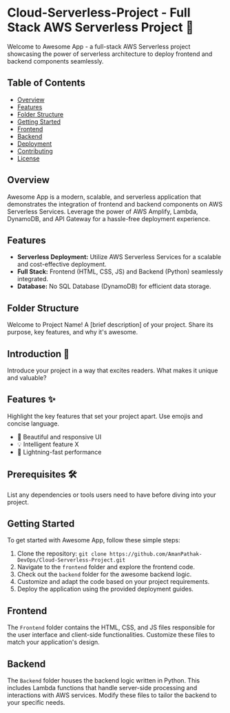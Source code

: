 # Cloud-Serverless-Project - Full Stack AWS Serverless Project 🚀

Welcome to Awesome App - a full-stack AWS Serverless project showcasing the power of serverless architecture to deploy frontend and backend components seamlessly.

## Table of Contents

- [Overview](#overview)
- [Features](#features)
- [Folder Structure](#folder-structure)
- [Getting Started](#getting-started)
- [Frontend](#frontend)
- [Backend](#backend)
- [Deployment](#deployment)
- [Contributing](#contributing)
- [License](#license)

## Overview

Awesome App is a modern, scalable, and serverless application that demonstrates the integration of frontend and backend components on AWS Serverless Services. Leverage the power of AWS Amplify, Lambda, DynamoDB, and API Gateway for a hassle-free deployment experience.

## Features

- **Serverless Deployment:** Utilize AWS Serverless Services for a scalable and cost-effective deployment.
- **Full Stack:** Frontend (HTML, CSS, JS) and Backend (Python) seamlessly integrated.
- **Database:** No SQL Database (DynamoDB) for efficient data storage.

## Folder Structure

Welcome to Project Name! A [brief description] of your project. Share its purpose, key features, and why it's awesome.

## Introduction 🌟

Introduce your project in a way that excites readers. What makes it unique and valuable?

## Features ✨

Highlight the key features that set your project apart. Use emojis and concise language.

- 🎨 Beautiful and responsive UI
- 💡 Intelligent feature X
- 🚀 Lightning-fast performance

## Prerequisites 🛠️

List any dependencies or tools users need to have before diving into your project.


## Getting Started

To get started with Awesome App, follow these simple steps:

1. Clone the repository: `git clone https://github.com/AmanPathak-DevOps/Cloud-Serverless-Project.git`
2. Navigate to the `frontend` folder and explore the frontend code.
3. Check out the `backend` folder for the awesome backend logic.
4. Customize and adapt the code based on your project requirements.
5. Deploy the application using the provided deployment guides.

## Frontend

The `Frontend` folder contains the HTML, CSS, and JS files responsible for the user interface and client-side functionalities. Customize these files to match your application's design.

## Backend

The `Backend` folder houses the backend logic written in Python. This includes Lambda functions that handle server-side processing and interactions with AWS services. Modify these files to tailor the backend to your specific needs.

